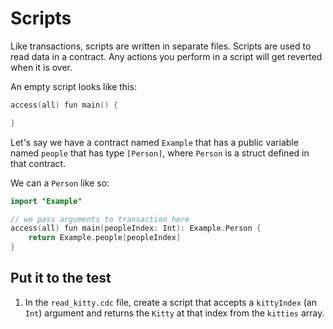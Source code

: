 # Scripts

Like transactions, scripts are written in separate files. Scripts are used to read data in a contract. Any actions you perform in a script will get reverted when it is over.

An empty script looks like this:

```swift
access(all) fun main() {

}
```

Let's say we have a contract named `Example` that has a public variable named `people` that has type `[Person]`, where `Person` is a struct defined in that contract.

We can a `Person` like so:

```swift
import "Example"

// we pass arguments to transaction here
access(all) fun main(peopleIndex: Int): Example.Person {
    return Example.people[peopleIndex]
}
```

## Put it to the test

1. In the `read_kitty.cdc` file, create a script that accepts a `kittyIndex` (an `Int`) argument and returns the `Kitty` at that index from the `kitties` array.
